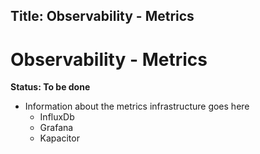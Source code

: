 Title: Observability - Metrics
---

# Observability - Metrics

**Status: To be done**

* Information about the metrics infrastructure goes here
  * InfluxDb
  * Grafana
  * Kapacitor